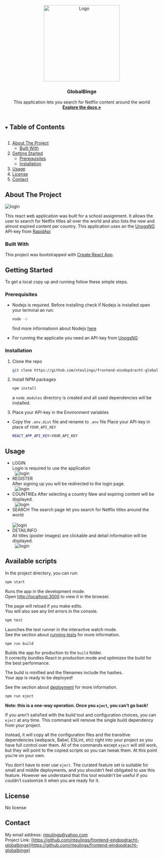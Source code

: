 <br />
<p align="center">
  <a href="https://github.com/nteulings/frontend-eindopdracht-globalbinge">
    <img src="src/assets/globalbing-logo.png" alt="Logo" width="250">
  </a>

<h3 align="center">GlobalBinge</h3>

  <p align="center">
    This application lets you search for Netflix content around the world
    <br />
    <a href="https://github.com/nteulings/frontend-eindopdracht-globalbinge"><strong>Explore the docs »</strong></a>
 </p>

<!-- TABLE OF CONTENTS -->
<details open="open">
  <summary><h2 style="display: inline-block">Table of Contents</h2></summary>
  <ol>
    <li>
      <a href="#about-the-project">About The Project</a>
      <ul>
        <li><a href="#built-with">Built With</a></li>
      </ul>
    </li>
    <li>
      <a href="#getting-started">Getting Started</a>
      <ul>
        <li><a href="#prerequisites">Prerequisites</a></li>
        <li><a href="#installation">Installation</a></li>
      </ul>
    </li>
    <li><a href="#usage">Usage</a></li>
    <li><a href="#license">License</a></li>
    <li><a href="#contact">Contact</a></li>
  </ol>
</details>

## About The Project

![login](src/assets/demo/about.png)

This react web application was built for a school assignment.
It allows the user to search for Netflix titles all over the world
and also lists the new and almost expired content per country.
This application uses an the [UnogsNG](https://rapidapi.com/unogs/api/unogsng/) API-key from [RapidApi](https://rapidapi.com)


### Built With

This project was bootstrapped with [Create React App](https://github.com/facebook/create-react-app).

## Getting Started

To get a local copy up and running follow these simple steps.

### Prerequisites
* Nodejs is required. Before installing check if Nodejs is installed
  open your terminal an run:

    ```sh
    node -v
    ```
  find more informationn about Nodejs [here]( https://nodejs.org/en/ )


* For running the applicatie you need an API-key from [UnogsNG](https://rapidapi.com/unogs/api/unogsng/)

### Installation

1. Clone the repo
   ```sh
   git clone https://github.com/nteulings/frontend-eindopdracht-globalbinge.git
   ```
2. Install NPM packages
   ```sh
   npm install
   ```
   a `node_modules` directory is created and all used dependencies will be installed.


3. Place your API-key in the Environment variables

* Copy the `.env.dist` file and rename to `.env` file
  Place your API-key in place of `YOUR_API_KEY`
   ```sh
   REACT_APP_API_KEY=YOUR_API_KEY
   ```

## Usage
* LOGIN  
  Login is required to use the application  
  &nbsp;
![login](src/assets/demo/login.png)
  &nbsp;
* REGISTER  
  After signing up you will be redirected to the login page.  
  &nbsp;
  ![login](src/assets/demo/register.png)
  &nbsp;
* COUNTRIEs
  After selecting a country New and expiring content will be displayed.  
  &nbsp;
  ![login](src/assets/demo/countries.png)
  &nbsp;
* SEARCH
  The search page let you search for Netflix titles around the world  
  &nbsp;  
  ![login](src/assets/demo/search.png)
  &nbsp;
* DETAILINFO  
  All titles (poster images) are clickable and detail information will be displayed.  
  &nbsp;
  ![login](src/assets/demo/detailinfo.png)
  &nbsp;
## Available scripts

In the project directory, you can run:

   ```sh
   npm start
   ```

Runs the app in the development mode.\
Open [http://localhost:3000](http://localhost:3000) to view it in the browser.

The page will reload if you make edits.\
You will also see any lint errors in the console.

   ```sh
   npm test
   ```

Launches the test runner in the interactive watch mode.\
See the section about [running tests](https://facebook.github.io/create-react-app/docs/running-tests) for more information.

   ```sh
   npm run build
   ```

Builds the app for production to the `build` folder.\
It correctly bundles React in production mode and optimizes the build for the best performance.

The build is minified and the filenames include the hashes.\
Your app is ready to be deployed!

See the section about [deployment](https://facebook.github.io/create-react-app/docs/deployment) for more information.

   ```sh
   npm run eject
   ```

**Note: this is a one-way operation. Once you `eject`, you can’t go back!**

If you aren’t satisfied with the build tool and configuration choices, you can `eject` at any time. This command will remove the single build dependency from your project.

Instead, it will copy all the configuration files and the transitive dependencies (webpack, Babel, ESLint, etc) right into your project so you have full control over them. All of the commands except `eject` will still work, but they will point to the copied scripts so you can tweak them. At this point you’re on your own.

You don’t have to ever use `eject`. The curated feature set is suitable for small and middle deployments, and you shouldn’t feel obligated to use this feature. However we understand that this tool wouldn’t be useful if you couldn’t customize it when you are ready for it.

## License
No license

## Contact
My email address: nteulings@yahoo.com  
Project Link: [https://github.com/nteulings/frontend-eindopdracht-globalbinge](https://github.com/nteulings/frontend-eindopdracht-globalbinge)
